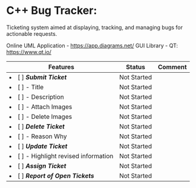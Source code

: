 # C++ Bug Tracker:

Ticketing system aimed at displaying, tracking, and managing bugs for actionable requests.

Online UML Application - https://app.diagrams.net/
GUI Library - QT: https://www.qt.io/

| **Features** | **Status** | **Comment** |
| ------------- | ------------- | ------------- |
| <li> [ ] **_Submit Ticket_** </li> | Not Started | |
| <li> [ ] - Title </li>| Not Started | |
| <li> [ ] - Description </li> | Not Started | | 
| <li> [ ] - Attach Images </li> | Not Started | |
| <li> [ ] - Delete Images </li> | Not Started | |
| <li> [ ] **_Delete Ticket_** </li> | Not Started | |
| <li> [ ] - Reason Why </li> | Not Started | |
| <li> [ ] **_Update Ticket_** </li> | Not Started | |
| <li> [ ] - Highlight revised information </li> | Not Started | |
| <li> [ ] **_Assign Ticket_** </li> | Not Started | |
| <li> [ ] **_Report of Open Tickets_** </li> | Not Started | |
